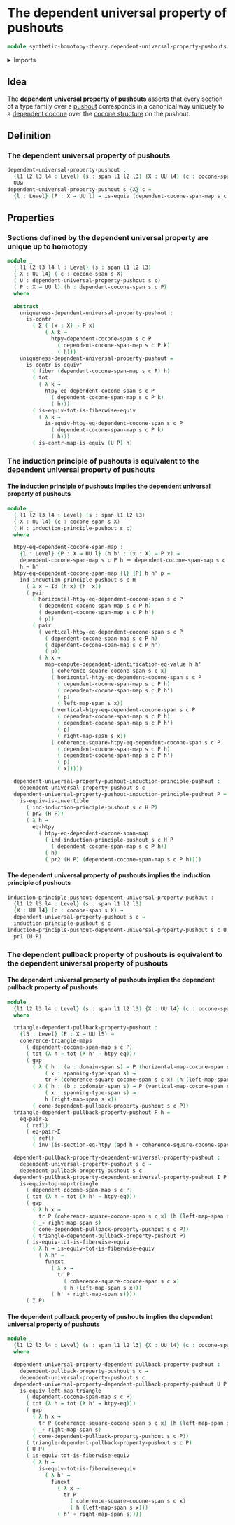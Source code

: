 # The dependent universal property of pushouts

```agda
module synthetic-homotopy-theory.dependent-universal-property-pushouts where
```

<details><summary>Imports</summary>

```agda
open import foundation.action-on-identifications-dependent-functions
open import foundation.commuting-triangles-of-maps
open import foundation.contractible-maps
open import foundation.contractible-types
open import foundation.dependent-pair-types
open import foundation.equality-dependent-pair-types
open import foundation.equivalences
open import foundation.fibers-of-maps
open import foundation.function-extensionality
open import foundation.function-types
open import foundation.functoriality-dependent-pair-types
open import foundation.homotopies
open import foundation.identity-types
open import foundation.pullbacks
open import foundation.spans
open import foundation.transport-along-identifications
open import foundation.universe-levels

open import synthetic-homotopy-theory.cocones-under-span-diagrams
open import synthetic-homotopy-theory.dependent-cocones-under-span-diagrams
open import synthetic-homotopy-theory.dependent-pullback-property-pushouts
open import synthetic-homotopy-theory.induction-principle-pushouts
```

</details>

## Idea

The **dependent universal property of pushouts** asserts that every section of a
type family over a [pushout](synthetic-homotopy-theory.pushouts.md) corresponds
in a canonical way uniquely to a
[dependent cocone](synthetic-homotopy-theory.dependent-cocones-under-span-diagrams.md)
over the
[cocone structure](synthetic-homotopy-theory.cocones-under-span-diagrams.md) on
the pushout.

## Definition

### The dependent universal property of pushouts

```agda
dependent-universal-property-pushout :
  {l1 l2 l3 l4 : Level} (s : span l1 l2 l3) {X : UU l4} (c : cocone-span s X) →
  UUω
dependent-universal-property-pushout s {X} c =
  {l : Level} (P : X → UU l) → is-equiv (dependent-cocone-span-map s c P)
```

## Properties

### Sections defined by the dependent universal property are unique up to homotopy

```agda
module _
  { l1 l2 l3 l4 l : Level} (s : span l1 l2 l3)
  { X : UU l4} ( c : cocone-span s X)
  ( U : dependent-universal-property-pushout s c)
  ( P : X → UU l) (h : dependent-cocone-span s c P)
  where

  abstract
    uniqueness-dependent-universal-property-pushout :
      is-contr
        ( Σ ( (x : X) → P x)
            ( λ k →
              htpy-dependent-cocone-span s c P
                ( dependent-cocone-span-map s c P k)
                ( h)))
    uniqueness-dependent-universal-property-pushout =
      is-contr-is-equiv'
        ( fiber (dependent-cocone-span-map s c P) h)
        ( tot
          ( λ k →
            htpy-eq-dependent-cocone-span s c P
              ( dependent-cocone-span-map s c P k)
              ( h)))
        ( is-equiv-tot-is-fiberwise-equiv
          ( λ k →
            is-equiv-htpy-eq-dependent-cocone-span s c P
              ( dependent-cocone-span-map s c P k)
              ( h)))
        ( is-contr-map-is-equiv (U P) h)
```

### The induction principle of pushouts is equivalent to the dependent universal property of pushouts

#### The induction principle of pushouts implies the dependent universal property of pushouts

```agda
module _
  { l1 l2 l3 l4 : Level} (s : span l1 l2 l3)
  { X : UU l4} (c : cocone-span s X)
  ( H : induction-principle-pushout s c)
  where

  htpy-eq-dependent-cocone-span-map :
    {l : Level} {P : X → UU l} (h h' : (x : X) → P x) →
    dependent-cocone-span-map s c P h ＝ dependent-cocone-span-map s c P h' →
    h ~ h'
  htpy-eq-dependent-cocone-span-map {l} {P} h h' p =
    ind-induction-principle-pushout s c H
      ( λ x → Id (h x) (h' x))
      ( pair
        ( horizontal-htpy-eq-dependent-cocone-span s c P
          ( dependent-cocone-span-map s c P h)
          ( dependent-cocone-span-map s c P h')
          ( p))
        ( pair
          ( vertical-htpy-eq-dependent-cocone-span s c P
            ( dependent-cocone-span-map s c P h)
            ( dependent-cocone-span-map s c P h')
            ( p))
          ( λ x →
            map-compute-dependent-identification-eq-value h h'
              ( coherence-square-cocone-span s c x)
              ( horizontal-htpy-eq-dependent-cocone-span s c P
                ( dependent-cocone-span-map s c P h)
                ( dependent-cocone-span-map s c P h')
                ( p)
                ( left-map-span s x))
              ( vertical-htpy-eq-dependent-cocone-span s c P
                ( dependent-cocone-span-map s c P h)
                ( dependent-cocone-span-map s c P h')
                ( p)
                ( right-map-span s x))
              ( coherence-square-htpy-eq-dependent-cocone-span s c P
                ( dependent-cocone-span-map s c P h)
                ( dependent-cocone-span-map s c P h')
                ( p)
                ( x)))))

  dependent-universal-property-pushout-induction-principle-pushout :
    dependent-universal-property-pushout s c
  dependent-universal-property-pushout-induction-principle-pushout P =
    is-equiv-is-invertible
      ( ind-induction-principle-pushout s c H P)
      ( pr2 (H P))
      ( λ h →
        eq-htpy
          ( htpy-eq-dependent-cocone-span-map
            ( ind-induction-principle-pushout s c H P
              ( dependent-cocone-span-map s c P h))
            ( h)
            ( pr2 (H P) (dependent-cocone-span-map s c P h))))
```

#### The dependent universal property of pushouts implies the induction principle of pushouts

```agda
induction-principle-pushout-dependent-universal-property-pushout :
  {l1 l2 l3 l4 : Level} (s : span l1 l2 l3)
  {X : UU l4} (c : cocone-span s X) →
  dependent-universal-property-pushout s c →
  induction-principle-pushout s c
induction-principle-pushout-dependent-universal-property-pushout s c U P =
  pr1 (U P)
```

### The dependent pullback property of pushouts is equivalent to the dependent universal property of pushouts

#### The dependent universal property of pushouts implies the dependent pullback property of pushouts

```agda
module _
  {l1 l2 l3 l4 : Level} (s : span l1 l2 l3) {X : UU l4} (c : cocone-span s X)
  where

  triangle-dependent-pullback-property-pushout :
    {l5 : Level} (P : X → UU l5) →
    coherence-triangle-maps
      ( dependent-cocone-span-map s c P)
      ( tot (λ h → tot (λ h' → htpy-eq)))
      ( gap
        ( λ ( h : (a : domain-span s) → P (horizontal-map-cocone-span s c a))
            ( x : spanning-type-span s) →
            tr P (coherence-square-cocone-span s c x) (h (left-map-span s x)))
        ( λ ( h : (b : codomain-span s) → P (vertical-map-cocone-span s c b))
            ( x : spanning-type-span s) →
            h (right-map-span s x))
        ( cone-dependent-pullback-property-pushout s c P))
  triangle-dependent-pullback-property-pushout P h =
    eq-pair-Σ
      ( refl)
      ( eq-pair-Σ
        ( refl)
        ( inv (is-section-eq-htpy (apd h ∘ coherence-square-cocone-span s c))))

  dependent-pullback-property-dependent-universal-property-pushout :
    dependent-universal-property-pushout s c →
    dependent-pullback-property-pushout s c
  dependent-pullback-property-dependent-universal-property-pushout I P =
    is-equiv-top-map-triangle
      ( dependent-cocone-span-map s c P)
      ( tot (λ h → tot (λ h' → htpy-eq)))
      ( gap
        ( λ h x →
          tr P (coherence-square-cocone-span s c x) (h (left-map-span s x)))
        ( _∘ right-map-span s)
        ( cone-dependent-pullback-property-pushout s c P))
        ( triangle-dependent-pullback-property-pushout P)
      ( is-equiv-tot-is-fiberwise-equiv
        ( λ h → is-equiv-tot-is-fiberwise-equiv
          ( λ h' →
            funext
              ( λ x →
                tr P
                  ( coherence-square-cocone-span s c x)
                  ( h (left-map-span s x)))
              ( h' ∘ right-map-span s))))
      ( I P)
```

#### The dependent pullback property of pushouts implies the dependent universal property of pushouts

```agda
module _
  {l1 l2 l3 l4 : Level} (s : span l1 l2 l3) {X : UU l4} (c : cocone-span s X)
  where

  dependent-universal-property-dependent-pullback-property-pushout :
    dependent-pullback-property-pushout s c →
    dependent-universal-property-pushout s c
  dependent-universal-property-dependent-pullback-property-pushout U P =
    is-equiv-left-map-triangle
      ( dependent-cocone-span-map s c P)
      ( tot (λ h → tot (λ h' → htpy-eq)))
      ( gap
        ( λ h x →
          tr P (coherence-square-cocone-span s c x) (h (left-map-span s x)))
        ( _∘ right-map-span s)
        ( cone-dependent-pullback-property-pushout s c P))
      ( triangle-dependent-pullback-property-pushout s c P)
      ( U P)
      ( is-equiv-tot-is-fiberwise-equiv
        ( λ h →
          is-equiv-tot-is-fiberwise-equiv
            ( λ h' →
              funext
                ( λ x →
                  tr P
                    ( coherence-square-cocone-span s c x)
                    ( h (left-map-span s x)))
                ( h' ∘ right-map-span s))))
```
